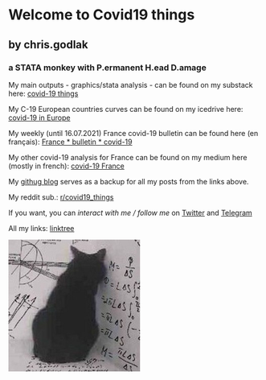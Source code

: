 
# Welcome to Covid19 things 
## by chris.godlak
### a STATA monkey with P.ermanent H.ead D.amage

My main outputs - graphics/stata analysis - can be found on my substack here: [covid-19 things](https://godlak.substack.com/)

My C-19 European countries curves can be found on my icedrive here: [covid-19 in Europe](https://bit.ly/c19-eur)

My weekly (until 16.07.2021) France covid-19 bulletin can be found here (en français): [France * bulletin * covid-19](https://chrisgodlak.github.io/covid19/FRAc19bul.html)

My other covid-19 analysis for France can be found on my medium here (mostly in french): [covid-19 France](https://chrisgodlak.medium.com/)

My [githug blog](https://chrisgodlak.github.io/) serves as a backup for all my posts from the links above.

My reddit sub.: [r/covid19_things](https://www.reddit.com/r/Covid19_things/)

If you want, you can _interact with me / follow me_ on [Twitter](https://twitter.com/godlak_1) and [Telegram](https://t.me/chrisgodlak)

All my links: [linktree](https://linktr.ee/chris.godlak)

![Image](https://raw.githubusercontent.com/chrisgodlak/covid19/main/images/statacat.png)
